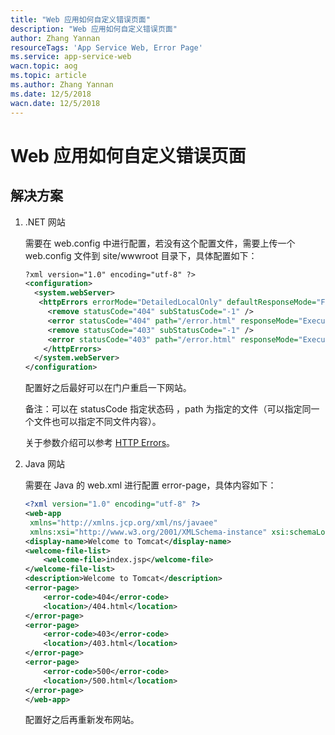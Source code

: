 ```yaml
---
title: "Web 应用如何自定义错误页面"
description: "Web 应用如何自定义错误页面"
author: Zhang Yannan
resourceTags: 'App Service Web, Error Page'
ms.service: app-service-web
wacn.topic: aog
ms.topic: article
ms.author: Zhang Yannan
ms.date: 12/5/2018
wacn.date: 12/5/2018
---
```


# Web 应用如何自定义错误页面

## 解决方案

1. .NET 网站

    需要在 web.config 中进行配置，若没有这个配置文件，需要上传一个 web.config 文件到 site/wwwroot 目录下，具体配置如下：

    ```xml
    ?xml version="1.0" encoding="utf-8" ?>
    <configuration>
      <system.webServer>
       <httpErrors errorMode="DetailedLocalOnly" defaultResponseMode="File" >
         <remove statusCode="404" subStatusCode="-1" />
         <error statusCode="404" path="/error.html" responseMode="ExecuteURL"/>
         <remove statusCode="403" subStatusCode="-1" />
         <error statusCode="403" path="/error.html" responseMode="ExecuteURL"/>
        </httpErrors>
      </system.webServer>
    </configuration>
    ```

    配置好之后最好可以在门户重启一下网站。

    备注：可以在 statusCode 指定状态码 ，path 为指定的文件（可以指定同一个文件也可以指定不同文件内容）。

    关于参数介绍可以参考 [HTTP Errors](https://docs.microsoft.com/iis/configuration/system.webServer/httpErrors/)。

2. Java 网站

    需要在 Java 的 web.xml 进行配置 error-page，具体内容如下：

    ```xml
    <?xml version="1.0" encoding="utf-8" ?>
    <web-app
     xmlns="http://xmlns.jcp.org/xml/ns/javaee"
     xmlns:xsi="http://www.w3.org/2001/XMLSchema-instance" xsi:schemaLocation="http://xmlns.jcp.org/xml/ns/javaee http://xmlns.jcp.org/xml/ns/javaee/web-app_3_1.xsd" version="3.1" metadata-complete="true">
    <display-name>Welcome to Tomcat</display-name>
    <welcome-file-list>
        <welcome-file>index.jsp</welcome-file>
    </welcome-file-list>
    <description>Welcome to Tomcat</description>
    <error-page>
        <error-code>404</error-code>
        <location>/404.html</location>
    </error-page>
    <error-page>
        <error-code>403</error-code>
        <location>/403.html</location>
    </error-page>
    <error-page>
        <error-code>500</error-code>
        <location>/500.html</location>
    </error-page>
    </web-app>
    ```

    配置好之后再重新发布网站。
